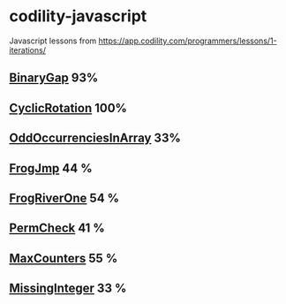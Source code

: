 # codility-javascript
Javascript lessons from https://app.codility.com/programmers/lessons/1-iterations/

## [BinaryGap](binary_gap.md) 93%
## [CyclicRotation](CyclicRotation.md) 100%
## [OddOccurrenciesInArray](OddOccurrenciesInArray.md) 33%
## [FrogJmp](FrogJmp.md) 44 %
## [FrogRiverOne](FrogRiverOne.md) 54 %
## [PermCheck](PermCheck.md) 41 %
## [MaxCounters](MaxCounters.md) 55 %
## [MissingInteger](MissingInteger.md) 33 %